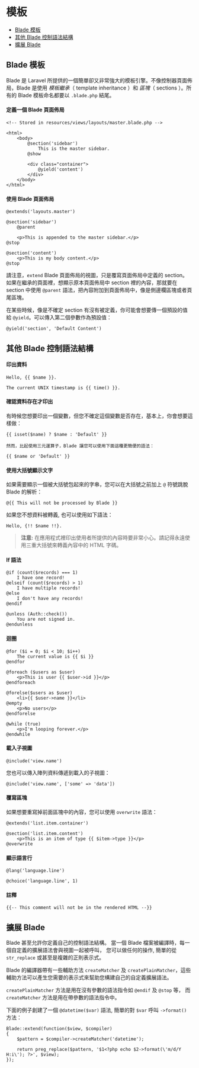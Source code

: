 # 模板

- [Blade 模板](#blade-templating)
- [其他 Blade 控制語法結構](#other-blade-control-structures)
- [擴展 Blade](#extending-blade)

<a name="blade-templating"></a>
## Blade 模板

Blade 是 Laravel 所提供的一個簡單卻又非常強大的模板引擎。不像控制器頁面佈局，Blade 是使用 _模板繼承_（ template inheritance ）和 _區塊_（ sections ）。所有的 Blade 模板命名都要以 `.blade.php` 結尾。

#### 定義一個 Blade 頁面佈局

	<!-- Stored in resources/views/layouts/master.blade.php -->

	<html>
		<body>
			@section('sidebar')
				This is the master sidebar.
			@show

			<div class="container">
				@yield('content')
			</div>
		</body>
	</html>

#### 使用 Blade 頁面佈局

	@extends('layouts.master')

	@section('sidebar')
		@parent

		<p>This is appended to the master sidebar.</p>
	@stop

	@section('content')
		<p>This is my body content.</p>
	@stop

請注意，`extend` Blade 頁面佈局的視圖，只是覆寫頁面佈局中定義的 section。如果在繼承的頁面裡，想顯示原本頁面佈局中 section 裡的內容，那就要在 section 中使用 `@parent`  語法，把內容附加到頁面佈局中，像是側邊欄區塊或者頁尾區塊。

在某些時候，像是不確定 section 有沒有被定義，你可能會想要傳一個預設的值給 `@yield`。可以傳入第二個參數作為預設值：

	@yield('section', 'Default Content')

<a name="other-blade-control-structures"></a>
## 其他 Blade 控制語法結構

#### 印出資料

	Hello, {{ $name }}.

	The current UNIX timestamp is {{ time() }}.

#### 確認資料存在才印出

有時候您想要印出一個變數，但您不確定這個變數是否存在，基本上，你會想要這樣做：

	{{ isset($name) ? $name : 'Default' }}

	然而，比起使用三元運算子，Blade 讓您可以使用下面這種更簡便的語法：

	{{ $name or 'Default' }}

#### 使用大括號顯示文字

如果需要顯示一個被大括號包起來的字串，您可以在大括號之前加上 `@` 符號跳脫 Blade 的解析：

	@{{ This will not be processed by Blade }}

如果您不想資料被轉義, 也可以使用如下語法：

	Hello, {!! $name !!}.

> **注意:** 在應用程式裡印出使用者所提供的內容時要非常小心。請記得永遠使用三重大括號來轉義內容中的 HTML 字碼。

#### If 語法

	@if (count($records) === 1)
		I have one record!
	@elseif (count($records) > 1)
		I have multiple records!
	@else
		I don't have any records!
	@endif

	@unless (Auth::check())
		You are not signed in.
	@endunless

#### 迴圈

	@for ($i = 0; $i < 10; $i++)
		The current value is {{ $i }}
	@endfor

	@foreach ($users as $user)
		<p>This is user {{ $user->id }}</p>
	@endforeach

	@forelse($users as $user)
	  	<li>{{ $user->name }}</li>
	@empty
	  	<p>No users</p>
	@endforelse

	@while (true)
		<p>I'm looping forever.</p>
	@endwhile

#### 載入子視圖

	@include('view.name')

您也可以傳入陣列資料傳遞到載入的子視圖：

	@include('view.name', ['some' => 'data'])

#### 覆寫區塊

如果想要重寫掉前面區塊中的內容，您可以使用 `overwrite` 語法：

	@extends('list.item.container')

	@section('list.item.content')
		<p>This is an item of type {{ $item->type }}</p>
	@overwrite

#### 顯示語言行

	@lang('language.line')

	@choice('language.line', 1)

#### 註釋

	{{-- This comment will not be in the rendered HTML --}}

<a name="extending-blade"></a>
## 擴展 Blade

Blade 甚至允許你定義自己的控制語法結構。 當一個 Blade 檔案被編譯時，每一個自定義的擴展語法會與視圖一起被呼叫， 您可以做任何的操作, 簡單的從 `str_replace` 或甚至是複雜的正則表示式。

Blade 的編譯器帶有一些輔助方法 `createMatcher` 及 `createPlainMatcher`，這些輔助方法可以產生您需要的表示式來幫助您構建自己的自定義擴展語法。

`createPlainMatcher` 方法是用在沒有參數的語法指令如 `@endif` 及 `@stop` 等， 而 `createMatcher` 方法是用在帶參數的語法指令中。

下面的例子創建了一個 `@datetime($var)` 語法, 簡單的對 `$var` 呼叫 `->format()` 方法：

	Blade::extend(function($view, $compiler)
	{
		$pattern = $compiler->createMatcher('datetime');

		return preg_replace($pattern, '$1<?php echo $2->format(\'m/d/Y H:i\'); ?>', $view);
	});
